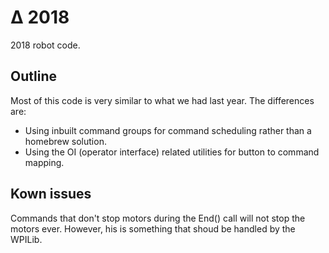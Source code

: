 # Δ 2018
2018 robot code.

## Outline
Most of this code is very similar to what we had last year. The differences are:
  - Using inbuilt command groups for command scheduling rather than a homebrew solution.
  - Using the OI (operator interface) related utilities for button to command mapping.
  
## Kown issues
Commands that don't stop motors during the End() call will not stop the motors ever. However, his is something that shoud be handled by the WPILib.
